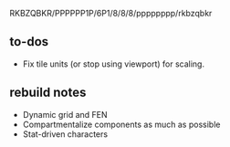 RKBZQBKR/PPPPPP1P/6P1/8/8/8/pppppppp/rkbzqbkr

## to-dos

* Fix tile units (or stop using viewport) for scaling.

## rebuild notes

* Dynamic grid and FEN
* Compartmentalize components as much as possible
* Stat-driven characters

